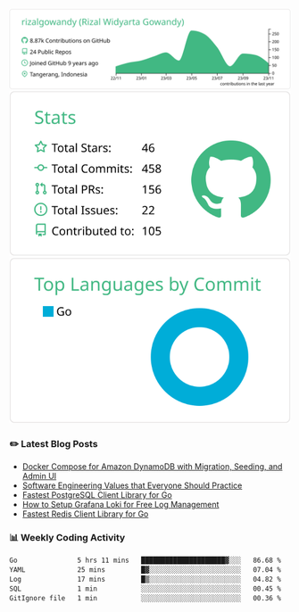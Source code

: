 ![profile-details](profile-summary-card-output/vue/0-profile-details.svg)
![stats](profile-summary-card-output/vue/3-stats.svg)
![most-commit-language](profile-summary-card-output/vue/2-most-commit-language.svg)

### :pencil2: Latest Blog Posts
<!-- BLOG-POST-LIST:START -->
- [Docker Compose for Amazon DynamoDB with Migration, Seeding, and Admin UI](https://medium.com/geekculture/docker-compose-for-amazon-dynamodb-with-migration-seeding-and-admin-ui-db11a348cc6a?source=rss-5763b0f1aba6------2)
- [Software Engineering Values that Everyone Should Practice](https://levelup.gitconnected.com/software-engineering-values-that-everyone-should-practice-c980d00cd103?source=rss-5763b0f1aba6------2)
- [Fastest PostgreSQL Client Library for Go](https://levelup.gitconnected.com/fastest-postgresql-client-library-for-go-579fa97909fb?source=rss-5763b0f1aba6------2)
- [How to Setup Grafana Loki for Free Log Management](https://levelup.gitconnected.com/how-to-setup-grafana-loki-for-free-log-management-ceb60558503c?source=rss-5763b0f1aba6------2)
- [Fastest Redis Client Library for Go](https://levelup.gitconnected.com/fastest-redis-client-library-for-go-7993f618f5ab?source=rss-5763b0f1aba6------2)
<!-- BLOG-POST-LIST:END -->

### 📊 Weekly Coding Activity
<!--START_SECTION:waka-->

```txt
Go               5 hrs 11 mins   █████████████████████▓░░░   86.68 %
YAML             25 mins         █▓░░░░░░░░░░░░░░░░░░░░░░░   07.04 %
Log              17 mins         █▒░░░░░░░░░░░░░░░░░░░░░░░   04.82 %
SQL              1 min           ░░░░░░░░░░░░░░░░░░░░░░░░░   00.45 %
GitIgnore file   1 min           ░░░░░░░░░░░░░░░░░░░░░░░░░   00.36 %
```

<!--END_SECTION:waka-->
